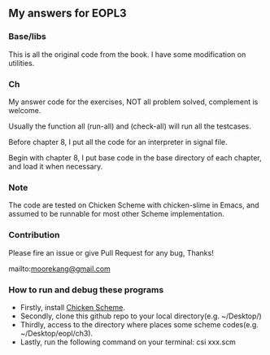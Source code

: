 
## My answers for EOPL3

### Base/libs

This is all the original code from the book. I have some modification on utilities.

### Ch

My answer code for the exercises, NOT all problem solved, complement is welcome.

Usually the function all (run-all) and (check-all) will run all the testcases.

Before chapter 8, I put all the code for an interpreter in signal file.

Begin with chapter 8, I put base code in the base directory of each chapter, and load it when necessary.

### Note
The code are tested on Chicken Scheme with chicken-slime in Emacs,
and assumed to be runnable for most other Scheme implementation.

### Contribution
Please fire an issue or give Pull Request for any bug, Thanks!

mailto:moorekang@gmail.com

### How to run and debug these programs
* Firstly, install [Chicken Scheme](http://www.call-cc.org/).
* Secondly, clone this github repo to your local directory(e.g. ~/Desktop/)
* Thirdly, access to the directory where places some scheme codes(e.g. ~/Desktop/eopl/ch3).
* Lastly, run the following command on your terminal: csi xxx.scm
